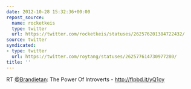 ```yaml
---
date: 2012-10-28 15:32:36+00:00
repost_source:
  name: rocketkeis
  type: twitter
  url: https://twitter.com/rocketkeis/statuses/262576201384722432/
source: twitter
syndicated:
- type: twitter
  url: https://twitter.com/roytang/statuses/262577614730977280/
title: ''
---
```


RT [@Brandietan](https://twitter.com/Brandietan/): The Power Of Introverts - http://flpbd.it/yQ1oy